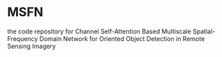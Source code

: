 # MSFN
the code repository for Channel Self-Attention Based Multiscale Spatial-Frequency Domain Network for Oriented Object Detection in Remote Sensing Imagery
